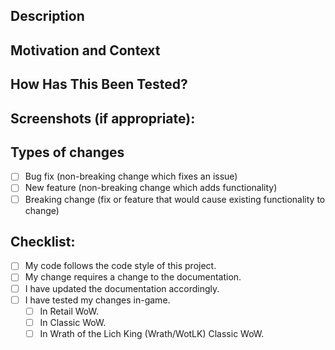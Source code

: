 <!--- Provide a general summary of your changes in the Title above -->

## Description
<!--- Describe your changes in detail -->

## Motivation and Context
<!--- Why is this change required? What problem does it solve? -->
<!--- If it fixes an open issue, please link to the issue here. -->

## How Has This Been Tested?
<!--- Please describe in detail how you tested your changes. -->
<!--- Include details of your testing environment, and the tests you ran to -->
<!--- see how your change affects other areas of the code, etc. -->

## Screenshots (if appropriate):

## Types of changes
<!--- What types of changes does your code introduce? Put an `X` in all the boxes that apply: -->
 - [ ] Bug fix (non-breaking change which fixes an issue)
 - [ ] New feature (non-breaking change which adds functionality)
 - [ ] Breaking change (fix or feature that would cause existing functionality to change)

## Checklist:
<!--- Go over all the following points, and put an `X` in all the boxes that apply. -->
<!--- If you're unsure about any of these, don't hesitate to ask. We're here to help! -->
 - [ ] My code follows the code style of this project.
 - [ ] My change requires a change to the documentation.
 - [ ] I have updated the documentation accordingly.
 - [ ] I have tested my changes in-game.
   - [ ] In Retail WoW.
   - [ ] In Classic WoW.
   - [ ] In Wrath of the Lich King (Wrath/WotLK) Classic WoW.
 <!-- - [ ] I have read the [**CONTRIBUTING**][contrib] document. -->
 <!-- - [ ] I have added tests to cover my changes. -->
 <!-- - [ ] All new and existing tests passed. -->

[contrib]: https://github.com/SharpWoW/.github/blob/master/CONTRIBUTING.md
